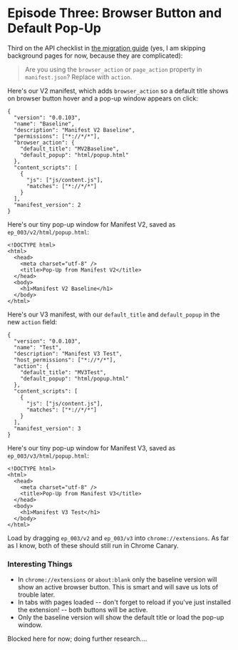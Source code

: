 # Episode Three: Browser Button and Default Pop-Up

Third on the API checklist in [the migration guide](https://developer.chrome.com/extensions/migrating_to_manifest_v3) (yes, I am skipping background pages for now, because they are complicated):

> Are you using the `browser_action` or `page_action` property in `manifest.json`? Replace with `action`.

Here's our V2 manifest, which adds `browser_action` so a default title shows on browser button hover and a pop-up window appears on click:

````
{
  "version": "0.0.103",
  "name": "Baseline",
  "description": "Manifest V2 Baseline",
  "permissions": ["*://*/*"],
  "browser_action": {
    "default_title": "MV2Baseline",
    "default_popup": "html/popup.html"
  },
  "content_scripts": [
    {
      "js": ["js/content.js"],
      "matches": ["*://*/*"]
    }
  ],
  "manifest_version": 2
}
````

Here's our tiny pop-up window for Manifest V2, saved as `ep_003/v2/html/popup.html`:

````
<!DOCTYPE html>
<html>
  <head>
    <meta charset="utf-8" />
    <title>Pop-Up from Manifest V2</title>
  </head>
  <body>
    <h1>Manifest V2 Baseline</h1>
  </body>
</html>
````

Here's our V3 manifest, with our `default_title` and `default_popup` in the new `action` field:

````
{
  "version": "0.0.103",
  "name": "Test",
  "description": "Manifest V3 Test",
  "host_permissions": ["*://*/*"],
  "action": {
    "default_title": "MV3Test",
    "default_popup": "html/popup.html"
  },
  "content_scripts": [
    {
      "js": ["js/content.js"],
      "matches": ["*://*/*"]
    }
  ],
  "manifest_version": 3
}
````

Here's our tiny pop-up window for Manifest V3, saved as `ep_003/v3/html/popup.html`:

````
<!DOCTYPE html>
<html>
  <head>
    <meta charset="utf-8" />
    <title>Pop-Up from Manifest V3</title>
  </head>
  <body>
    <h1>Manifest V3 Test</h1>
  </body>
</html>
````

Load by dragging `ep_003/v2` and `ep_003/v3` into `chrome://extensions`.  As far as I know, both of these should still run in Chrome Canary.

### Interesting Things

- In `chrome://extensions` or `about:blank` only the baseline version will show an active browser button.  This is smart and will save us lots of trouble later.
- In tabs with pages loaded -- don't forget to reload if you've just installed the extension! -- both buttons will be active.
- Only the baseline version will show the default title or load the pop-up window.

Blocked here for now; doing further research....
